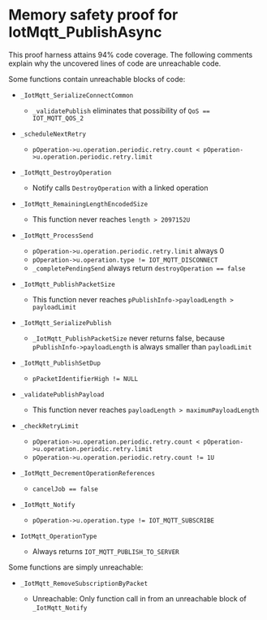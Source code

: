 # Memory safety proof for IotMqtt_PublishAsync

This proof harness attains 94% code coverage.  The following comments explain
why the uncovered lines of code are unreachable code.

Some functions contain unreachable blocks of code:

* `_IotMqtt_SerializeConnectCommon`

    * `_validatePublish` eliminates that possibility of `QoS == IOT_MQTT_QOS_2`

* `_scheduleNextRetry`

    * `pOperation->u.operation.periodic.retry.count <
       pOperation->u.operation.periodic.retry.limit`

* `_IotMqtt_DestroyOperation`

    * Notify calls `DestroyOperation` with a linked operation

* `_IotMqtt_RemainingLengthEncodedSize`

    * This function never reaches `length > 2097152U`

* `_IotMqtt_ProcessSend`

    * `pOperation->u.operation.periodic.retry.limit` always 0
    * `pOperation->u.operation.type != IOT_MQTT_DISCONNECT`
    * `_completePendingSend` always return `destroyOperation == false`

* `_IotMqtt_PublishPacketSize`

    * This function never reaches `pPublishInfo->payloadLength > payloadLimit`

* `_IotMqtt_SerializePublish`

    * `_IotMqtt_PublishPacketSize` never returns false, because
       `pPublishInfo->payloadLength` is always smaller than `payloadLimit`

* `_IotMqtt_PublishSetDup`

    * `pPacketIdentifierHigh != NULL`

* `_validatePublishPayload`

    * This function never reaches `payloadLength > maximumPayloadLength`

* `_checkRetryLimit`

    * `pOperation->u.operation.periodic.retry.count <
       pOperation->u.operation.periodic.retry.limit`
    *  `pOperation->u.operation.periodic.retry.count != 1U`

* `_IotMqtt_DecrementOperationReferences`

    * `cancelJob == false`

* `_IotMqtt_Notify`

    * `pOperation->u.operation.type != IOT_MQTT_SUBSCRIBE`

* `IotMqtt_OperationType`

    * Always returns `IOT_MQTT_PUBLISH_TO_SERVER`

Some functions are simply unreachable:

* `_IotMqtt_RemoveSubscriptionByPacket`

    * Unreachable: Only function call in from an unreachable block of
	`_IotMqtt_Notify`

